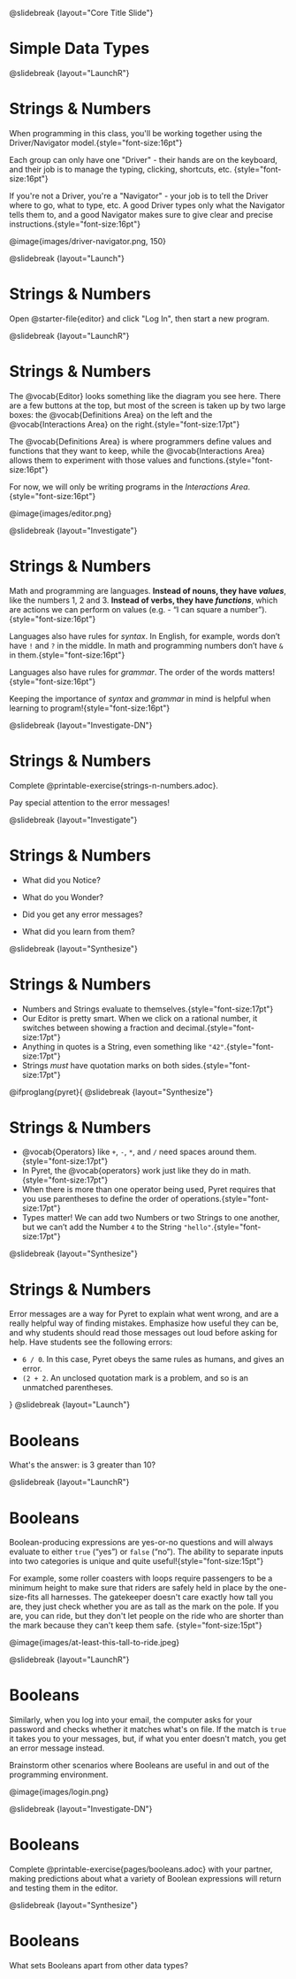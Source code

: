 @slidebreak
{layout="Core Title Slide"}
# Simple Data Types

<!--
To learn more about how to use PearDeck, and how to view the embedded links on these slides without going into present mode visit https://help.peardeck.com/en
-->

@slidebreak
{layout="LaunchR"}
# Strings & Numbers

When programming in this class, you'll be working together using the Driver/Navigator model.{style="font-size:16pt"} 

Each group can only have one "Driver" - their hands are on the keyboard, and their job is to manage the typing, clicking, shortcuts, etc. {style="font-size:16pt"} 

If you're not a Driver, you're a "Navigator" - your job is to tell the Driver where to go, what to type, etc. A good Driver types only what the Navigator tells them to, and a good Navigator makes sure to give clear and precise instructions.{style="font-size:16pt"} 

@image{images/driver-navigator.png, 150}


@slidebreak
{layout="Launch"}
# Strings & Numbers

Open @starter-file{editor} and click "Log In", then start a new program.

@slidebreak
{layout="LaunchR"}
# Strings & Numbers

The @vocab{Editor} looks something like the diagram you see here. There are a few buttons at the top, but most of the screen is taken up by two large boxes: the @vocab{Definitions Area} on the left and the @vocab{Interactions Area} on the right.{style="font-size:17pt"} 

The @vocab{Definitions Area} is where programmers define values and functions that they want to keep, while the @vocab{Interactions Area} allows them to experiment with those values and functions.{style="font-size:16pt"}  

For now, we will only be writing programs in the *Interactions Area*.{style="font-size:16pt"} 

@image{images/editor.png}

@slidebreak
{layout="Investigate"}
# Strings & Numbers

Math and programming are languages. **Instead of nouns, they have _values_**, like the numbers 1, 2 and 3. **Instead of verbs, they have _functions_**, which are actions we can perform on values (e.g. - “I can square a number”).{style="font-size:16pt"} 

Languages also have rules for *syntax*. In English, for example, words don’t have `!` and `?` in the middle. In math and programming numbers don’t have `&` in them.{style="font-size:16pt"} 

Languages also have rules for *grammar*. The order of the words matters!{style="font-size:16pt"} 

Keeping the importance of *syntax* and *grammar* in mind is helpful when learning to program!{style="font-size:16pt"} 

@slidebreak
{layout="Investigate-DN"}
# Strings & Numbers

Complete @printable-exercise{strings-n-numbers.adoc}. 

Pay special attention to the error messages!

@slidebreak
{layout="Investigate"}
# Strings & Numbers

- What did you Notice? 

- What do you Wonder?

- Did you get any error messages? 

- What did you learn from them? 

<!--
Most of the error messages we've just seen were drawing our attention to syntax errors: Missing commas, unclosed strings, etc.

Common Misconceptions: In Pyret, writing decimals as `.5` (without the leading zero) results in a syntax error. Make sure students understand that Pyret needs decimals to start with a zero!}. 
-->

@slidebreak
{layout="Synthesize"}
# Strings & Numbers

- Numbers and Strings evaluate to themselves.{style="font-size:17pt"} 
- Our Editor is pretty smart. When we click on a rational number, it switches between showing a fraction and decimal.{style="font-size:17pt"} 
- Anything in quotes is a String, even something like `"42"`.{style="font-size:17pt"} 
- Strings _must_ have quotation marks on both sides.{style="font-size:17pt"} 

@ifproglang{pyret}{
@slidebreak
{layout="Synthesize"}
# Strings & Numbers

- @vocab{Operators} like `+`, `-`, `*`, and `/` need spaces around them.{style="font-size:17pt"} 
- In Pyret, the @vocab{operators} work just like they do in math.{style="font-size:17pt"} 
- When there is more than one operator being used, Pyret requires that you use parentheses to define the order of operations.{style="font-size:17pt"} 
- Types matter! We can add two Numbers or two Strings to one another, but we can’t add the Number `4` to the String `"hello"`.{style="font-size:17pt"} 


@slidebreak
{layout="Synthesize"}
# Strings & Numbers

Error messages are a way for Pyret to explain what went wrong, and are a really helpful way of finding mistakes. Emphasize how useful they can be, and why students should read those messages out loud before asking for help. Have students see the following errors:

- `6 / 0`. In this case, Pyret obeys the same rules as humans, and gives an error.
- `(2 + 2`. An unclosed quotation mark is a problem, and so is an unmatched parentheses.

}
@slidebreak
{layout="Launch"}
# Booleans 

What's the answer: is 3 greater than 10?

@slidebreak
{layout="LaunchR"}
# Booleans

Boolean-producing expressions are yes-or-no questions and will always evaluate to either `true` (“yes”) or `false` (“no”).  The ability to separate inputs into two categories is unique and quite useful!{style="font-size:15pt"} 

For example, some roller coasters with loops require passengers to be a minimum height to make sure that riders are safely held in place by the one-size-fits all harnesses. The gatekeeper doesn't care exactly how tall you are, they just check whether you are as tall as the mark on the pole. If you are, you can ride, but they don't let people on the ride who are shorter than the mark because they can't keep them safe. {style="font-size:15pt"}  

@image{images/at-least-this-tall-to-ride.jpeg}

@slidebreak
{layout="LaunchR"}
# Booleans

Similarly, when you log into your email, the computer asks for your password and checks whether it matches what's on file. If the match is `true` it takes you to your messages, but, if what you enter doesn't match, you get an error message instead.

Brainstorm other scenarios where Booleans are useful in and out of the programming environment.

@image{images/login.png}

@slidebreak
{layout="Investigate-DN"}
# Booleans

Complete @printable-exercise{pages/booleans.adoc} with your partner, making predictions about what a variety of Boolean expressions will return and testing them in the editor.

@slidebreak
{layout="Synthesize"}
# Booleans

What sets Booleans apart from other data types?
